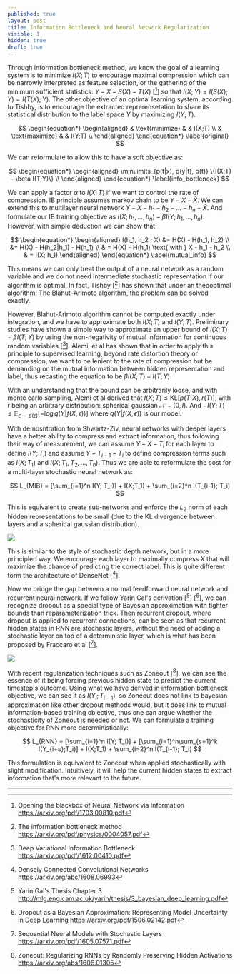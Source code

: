 ```yaml
---
published: true
layout: post
title: Information Bottleneck and Neural Network Regularization
visible: 1
hidden: true
draft: true
---
```


Through information bottleneck method, we know the goal of a learning system is to minimize $I(X;T)$ to encourage maximal compression which can be narrowly interpreted as feature selection, or the gathering of the minimum sufficient statistics: $Y - X - S(X) - T(X)$ [[^1]] so that $I(X; Y) = I(S(X); Y) = I(T(X); Y)$. The other objective of an optimal learning system, according to Tishby, is to encourage the extracted reprerensetation to share its statistical distribution to the label space $Y$ by maximizing $I(Y; T)$. 


$$
\begin{equation*}
\begin{aligned}
& \text{minimize}
& & I(X;T) \\
& \text{maximize}
& & I(Y;T) \\
\end{aligned}
\end{equation*}
\label{original}
$$

We can reformulate to allow this to have a soft objective as:


$$
\begin{equation*}
\begin{aligned}
\min\limits_{p(t|x), p(y|t), p(t)}
\{I(X;T) - \beta I(T;Y)\}  \\
\end{aligned}
\end{equation*}
\label{info_bottleneck}
$$

We can apply a factor $\alpha$ to $I(X;T)$ if we want to control the rate of compression. IB principle assumes markov chain to be $Y - X - \hat{X}$. We can extend this to multilayer neural network $Y - X - h_1 - h_2 - … - h_n - \hat{X}$. And formulate our IB training objective as $I(X; h_1, …, h_n) - \beta I(Y; h_1, …, h_n)$. However, with simple deduction we can show that:


$$
\begin{equation*}
\begin{aligned}
I(h_1, h_2 ; X) &= H(X) - H(h_1, h_2)  \\
 &= H(X) - H(h_2|h_1) - H(h_1) \\
 & = H(X) - H(h_1) \text{   with } X - h_1 - h_2 \\
 & =  I(X; h_1)
\end{aligned}
\end{equation*}
\label{mutual_info}
$$


This means we can only treat the output of a neural network as a random variable and we do not need intermediate stochastic representation if our algorithm is optimal. In fact, Tishby [[^2]] has shown that under an theooptimal algorithm:  The Blahut–Arimoto algorithm, the problem can be solved exactly. 



However, Blahut-Arimoto algorithm cannot be computed exactly under integration, and we have to approximate both $I(X; T)$ and $I(Y; T)$. Preliminary studies have shown a simple way to approximate an upper bound of $I(X; T) - \beta I(T; Y)$ by using the non-negativity of mutual information for continuous random variables [[^3]]. Alemi, et al has shown that in order to apply this principle to supervised learning, beyond rate distortion theory or compression, we want to be lenient to the rate of compression but be demanding on the mutual information between hidden representation and label, thus recasting the equation to be $\beta I(X;T) - I(T; Y)$. 



With an understanding that the bound can be arbitrarily loose, and with monte carlo sampling, Alemi et al derived that $I(X;T) \leq \text{KL}[p(T \vert X), r(T)]$, with r being an arbitrary distribution: spherical gaussian $\mathcal{N} \sim (0, I)$. And $-I(Y;T) \leq \mathbb{E}_{\epsilon \sim p(\epsilon)}[-\log q(Y \vert f(X, \epsilon))]$ where $q(Y \vert f(X, \epsilon))$ is our model. 



With demosntration from Shwartz-Ziv, neural networks with deeper layers have a better ability to compress and extract information, thus following their way of measurement, we can assume $Y - X - T_i$ for each layer to define $I(Y; T_i)$  and assume $Y - T_{i-1} - T_{i}$ to define compression terms such as $I(X; T_1)$ and $I(X; T_1, T_2, …, T_n)$. Thus we are able to reformulate the cost for a multi-layer stochastic neural network as:


$$
L_{MIB} = [\sum_{i=1}^n I(Y; T_i)] + I(X;T_1) + \sum_{i=2}^n I(T_{i-1}; T_i)
$$


This is equivalent to create sub-networks and enforce the $L_2$ norm of each hidden representations to be small (due to the KL divergence between layers and a spherical gaussian distribution). 



![](http://anie.me/images/mutual_y_h.png)



This is similar to the style of stochastic depth network, but in a more principled way. We encourage each layer to maximally compress $X$ that will maximize the chance of predicting the correct label. This is quite different form the architecture of DenseNet [[^4]].

Now we bridge the gap between a normal feedforward neural network and recurrent neural network. If we follow Yarin Gal's derivation [[^5]] [[^6]], we can recognize dropout as a special type of Bayesian approximation with tighter bounds than reparameterization trick. Then recurrent dropout, where dropout is applied to recurrent connections, can be seen as that recurrent hidden states in RNN are stochastic layers, without the need of adding a stochastic layer on top of a deterministic layer, which is what has been proposed by Fraccaro et al [[^7]]. 



![](http://anie.me/images/rnn_model.png)



With recent regularization techniques such as Zoneout [[^8]], we can see the essence of it being forcing previous hidden state to predict the current timestep's outcome. Using what we have derived in information bottleneck objective, we can see it as $I(Y_i; T_{i-1})$, so Zoneout does not link to bayesian approximation like other dropout methods would, but it does link to mutual information-based training objective, thus one can argue whether the stochasticity of Zoneout is needed or not. We can formulate a training objective for RNN more deterministically:


$$
L_{RNN} = [\sum_{i=1}^n I(Y; T_i)] + [\sum_{i=1}^n\sum_{s=1}^k I(Y_{i+s};T_i)] + I(X;T_1) + \sum_{i=2}^n I(T_{i-1}; T_i)
$$


This formulation is equivalent to Zoneout when applied stochastically with slight modification. Intuitively, it will help the current hidden states to extract information that's more relevant to the future.

***

[^1]: Opening the blackbox of Neural Network via Information https://arxiv.org/pdf/1703.00810.pdf
[^2]: The information bottleneck method https://arxiv.org/pdf/physics/0004057.pdf
[^3]: Deep Variational Information Bottleneck https://arxiv.org/pdf/1612.00410.pdf
[^4]: Densely Connected Convolutional Networks https://arxiv.org/abs/1608.06993
[^5]: Yarin Gal's Thesis Chapter 3 http://mlg.eng.cam.ac.uk/yarin/thesis/3_bayesian_deep_learning.pdf
[^6]: Dropout as a Bayesian Approximation: Representing Model Uncertainty in Deep Learning https://arxiv.org/pdf/1506.02142.pdf
[^7]: Sequential Neural Models with Stochastic Layers https://arxiv.org/pdf/1605.07571.pdf
[^8]: Zoneout: Regularizing RNNs by Randomly Preserving Hidden Activations https://arxiv.org/abs/1606.01305
